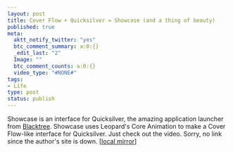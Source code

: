 ```yaml
--- 
layout: post
title: Cover Flow + Quicksilver = Showcase (and a thing of beauty)
published: true
meta: 
  aktt_notify_twitter: "yes"
  btc_comment_summary: a:0:{}
  _edit_last: "2"
  Image: ""
  btc_comment_counts: a:0:{}
  video_type: "#NONE#"
tags: 
- Life
type: post
status: publish
---
```

Showcase is an interface for Quicksilver, the amazing application launcher from [Blacktree](http://www.blacktree.com/). Showcase uses Leopard's Core Animation to make a Cover Flow-like interface for Quicksilver. Just check out the video. Sorry, no link since the author's site is down. [[local mirror](http://northisup.com/wp-content/uploads/2008/11/qs-themes1.zip)] 
